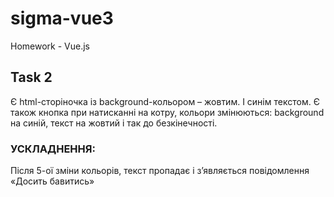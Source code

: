 # sigma-vue3

Homework - Vue.js

## Task 2

Є html-сторіночка із background-кольором – жовтим. І синім текстом. Є також кнопка при натисканні на котру, кольори
змінюються: background на синій, текст на жовтий і так до безкінечності.

### УСКЛАДНЕННЯ:

Після 5-ої зміни кольорів, текст пропадає і з’являється повідомлення «Досить бавитись»